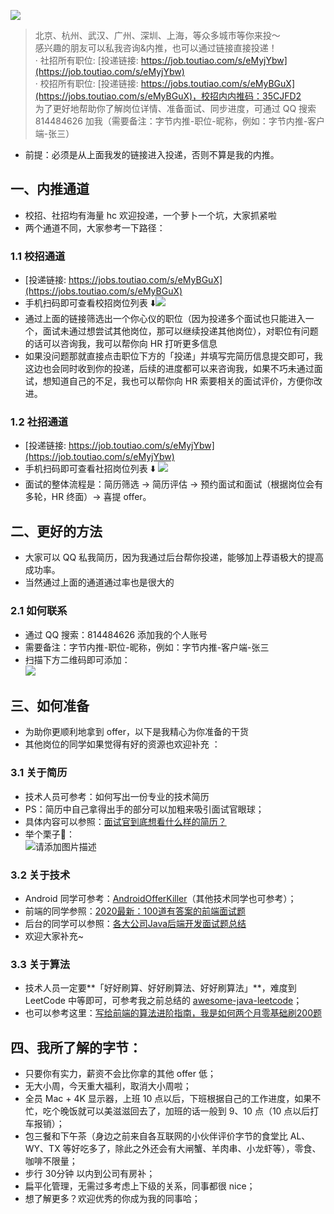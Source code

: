 ![](https://inews.gtimg.com/newsapp_bt/0/12162636372/1000)

> 北京、杭州、武汉、广州、深圳、上海，等众多城市等你来投～</br>
> 感兴趣的朋友可以私我咨询&内推，也可以通过链接直接投递！</br>
> · 社招所有职位: [投递链接: https://job.toutiao.com/s/eMyjYbw](https://job.toutiao.com/s/eMyjYbw)</br>
> · 校招所有职位: [投递链接: https://jobs.toutiao.com/s/eMyBGuX](https://jobs.toutiao.com/s/eMyBGuX)，校招内内推码：35CJFD2</br>
> 为了更好地帮助你了解岗位详情、准备面试、同步进度，可通过 QQ 搜索 814484626 加我（需要备注：字节内推-职位-昵称，例如：字节内推-客户端-张三）</br>

- 前提：必须是从上面我发的链接进入投递，否则不算是我的内推。

## 一、内推通道
- 校招、社招均有海量 hc 欢迎投递，一个萝卜一个坑，大家抓紧啦
- 两个通道不同，大家参考一下路径：


### 1.1 校招通道
- [投递链接: https://jobs.toutiao.com/s/eMyBGuX](https://jobs.toutiao.com/s/eMyBGuX)
- 手机扫码即可查看校招岗位列表 ⬇️![](https://img-blog.csdnimg.cn/af5e0e6ddb12419992670d7798ef5249.png#pic_center)
- 通过上面的链接筛选出一个你心仪的职位（因为投递多个面试也只能进入一个，面试未通过想尝试其他岗位，那可以继续投递其他岗位），对职位有问题的话可以咨询我，我可以帮你向 HR 打听更多信息
- 如果没问题那就直接点击职位下方的「投递」并填写完简历信息提交即可，我这边也会同时收到你的投递，后续的进度都可以来咨询我，如果不巧未通过面试，想知道自己的不足，我也可以帮你向 HR 索要相关的面试评价，方便你改进。

### 1.2 社招通道
- [投递链接: https://job.toutiao.com/s/eMyjYbw](https://job.toutiao.com/s/eMyjYbw)
- 手机扫码即可查看社招岗位列表 ⬇️
![](https://img-blog.csdnimg.cn/6751554d179241a881aec444d0aa1a23.png#pic_center)
- 面试的整体流程是：简历筛选 -> 简历评估 -> 预约面试和面试（根据岗位会有多轮，HR 终面）-> 喜提 offer。


## 二、更好的方法

- 大家可以 QQ 私我简历，因为我通过后台帮你投递，能够加上荐语极大的提高成功率。
- 当然通过上面的通道通过率也是很大的

### 2.1 如何联系

- 通过 QQ 搜索：814484626 添加我的个人账号
- 需要备注：字节内推-职位-昵称，例如：字节内推-客户端-张三
- 扫描下方二维码即可添加：</br>
![](https://img-blog.csdnimg.cn/1e757d496ec748a797db09ada39adfb1.png#pic_center)


## 三、如何准备

- 为助你更顺利地拿到 offer，以下是我精心为你准备的干货
- 其他岗位的同学如果觉得有好的资源也欢迎补充 ：

### 3.1 关于简历

- 技术人员可参考：如何写出一份专业的技术简历
- PS：简历中自己拿得出手的部分可以加粗来吸引面试官眼球；
- 具体内容可以参照：[面试官到底想看什么样的简历？](https://juejin.cn/post/6844903879973273607)
- 举个栗子🌰：</br>
![请添加图片描述](https://img-blog.csdnimg.cn/f96261c9f76d4c24a64f964b6b4c7971.webp#pic_center)


### 3.2 关于技术

- Android 同学可参考：[AndroidOfferKiller](https://github.com/Blankj/AndroidOfferKiller)（其他技术同学也可参考）；
- 前端的同学参照：[2020最新：100道有答案的前端面试题](https://juejin.cn/post/6847902225423925255)
- 后台的同学可以参照：[各大公司Java后端开发面试题总结](https://blog.csdn.net/sinat_35512245/article/details/59056120)
- 欢迎大家补充~

### 3.3 关于算法

- 技术人员一定要**「好好刷算、好好刷算法、好好刷算法」**，难度到 LeetCode 中等即可，可参考我之前总结的 [awesome-java-leetcode](https://github.com/Blankj/awesome-java-leetcode)；
- 也可以参考这里：[写给前端的算法进阶指南，我是如何两个月零基础刷200题](https://juejin.cn/post/6847009772500156429)

## 四、我所了解的字节：

- 只要你有实力，薪资不会比你拿的其他 offer 低；
- 无大小周，今天重大福利，取消大小周啦；
- 全员 Mac + 4K 显示器，上班 10 点以后，下班根据自己的工作进度，如果不忙，吃个晚饭就可以美滋滋回去了，加班的话一般到 9、10 点（10 点以后打车报销）；
- 包三餐和下午茶（身边之前来自各互联网的小伙伴评价字节的食堂比 AL、WY、TX 等好吃多了，除此之外还会有大闸蟹、羊肉串、小龙虾等），零食、咖啡不限量；
- 步行 30分钟 以内到公司有房补；
- 扁平化管理，无需过多考虑上下级的关系，同事都很 nice；
- 想了解更多？欢迎优秀的你成为我的同事哈；
